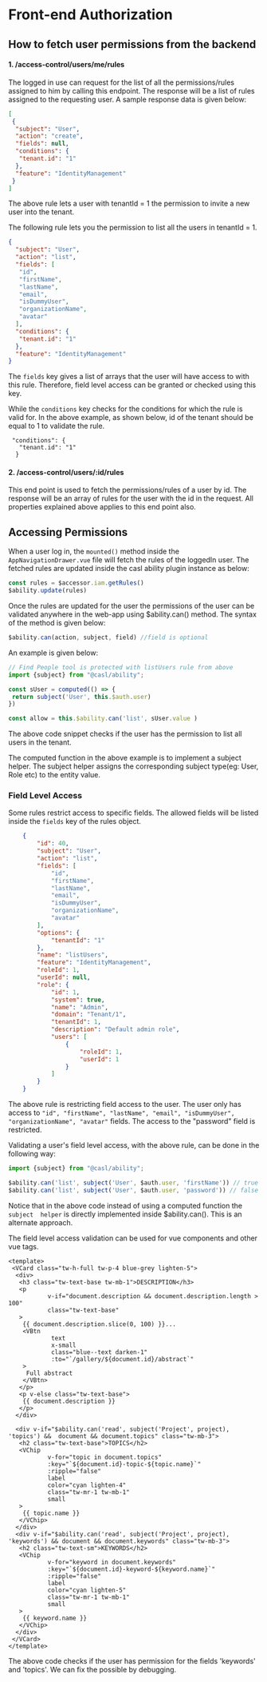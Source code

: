 # Front-end Authorization

## How to fetch user permissions from the  backend
#### 1. /access-control/users/me/rules
The logged in use can request for the list of all the permissions/rules assigned to him by calling this endpoint. 
The response will be a list of rules assigned to the requesting user. A sample response data is given below:
```json
[
 {
  "subject": "User",
  "action": "create",
  "fields": null,
  "conditions": {
   "tenant.id": "1"
  },
  "feature": "IdentityManagement"
 }
]
```
The above rule lets a user with tenantId = 1 
 the permission to invite a new user into the tenant.

The following rule lets you the permission to list all the users in tenantId = 1.
```json
{
  "subject": "User",
  "action": "list",
  "fields": [
   "id",
   "firstName",
   "lastName",
   "email",
   "isDummyUser",
   "organizationName",
   "avatar"
  ],
  "conditions": {
   "tenant.id": "1"
  },
  "feature": "IdentityManagement"
}
```
The ```fields``` key gives a list of arrays that the user will have 
access to with this rule. Therefore, field level access can be granted or checked using this key. 

While the ```conditions```
key checks for the conditions for which the rule is valid for. In the above example, as shown below, 
id of the tenant should be equal to 1 to validate the rule.
```
 "conditions": {
   "tenant.id": "1"
  }
```


#### 2. /access-control/users/:id/rules
This end point is used to fetch the permissions/rules of a user by id. The response will be 
an array of rules for the user with the id in the request. All properties explained above 
applies to this end point also.

## Accessing Permissions

When a user log in, the ```mounted()``` method inside the ```AppNavigationDrawer.vue``` file will fetch
the rules of the loggedIn user. The fetched rules are updated inside the casl ability plugin instance as below:

```ts
const rules = $accessor.iam.getRules() 
$ability.update(rules)
```
Once the rules are updated for the user the permissions of the user can be validated
anywhere in the web-app using $ability.can() method. The syntax of the method is given below:

```ts
$ability.can(action, subject, field) //field is optional
```
An example is given below:
```ts
// Find People tool is protected with listUsers rule from above
import {subject} from "@casl/ability";

const sUser = computed(() => {
 return subject('User', this.$auth.user)
})

const allow = this.$ability.can('list', sUser.value )
```
The above code snippet checks if the user has the permission to list
all users in the tenant. 

The computed function in the above example is to implement a subject helper. The subject helper
assigns the corresponding subject type(eg: User, Role etc) to the entity value.


### Field Level Access
Some rules restrict access to specific fields. The allowed fields will be listed
inside the ````fields```` key of the rules object. 
```json
    {
        "id": 40,
        "subject": "User",
        "action": "list",
        "fields": [
            "id",
            "firstName",
            "lastName",
            "email",
            "isDummyUser",
            "organizationName",
            "avatar"
        ],
        "options": {
            "tenantId": "1"
        },
        "name": "listUsers",
        "feature": "IdentityManagement",
        "roleId": 1,
        "userId": null,
        "role": {
            "id": 1,
            "system": true,
            "name": "Admin",
            "domain": "Tenant/1",
            "tenantId": 1,
            "description": "Default admin role",
            "users": [
                {
                    "roleId": 1,
                    "userId": 1
                }
            ]
        }
    }
```
The above rule is restricting field access to the user. The user only has 
access to ```"id", "firstName", "lastName", "email", "isDummyUser", "organizationName", "avatar"``` fields.
The access to the "password" field is restricted. 

Validating a user's field level access, with the above rule, can be done in the following way:
```ts
import {subject} from "@casl/ability";

$ability.can('list', subject('User', $auth.user, 'firstName')) // true
$ability.can('list', subject('User', $auth.user, 'password')) // false
```
Notice that in the above code instead of using a computed function the ```subject 
helper``` is directly implemented inside $ability.can(). This is an alternate approach.

The field level access validation can be used for vue components and other vue tags.
```vue
<template>
 <VCard class="tw-h-full tw-p-4 blue-grey lighten-5">
  <div>
   <h3 class="tw-text-base tw-mb-1">DESCRIPTION</h3>
   <p
           v-if="document.description && document.description.length > 100"
           class="tw-text-base"
   >
    {{ document.description.slice(0, 100) }}...
    <VBtn
            text
            x-small
            class="blue--text darken-1"
            :to="`/gallery/${document.id}/abstract`"
    >
     Full abstract
    </VBtn>
   </p>
   <p v-else class="tw-text-base">
    {{ document.description }}
   </p>
  </div>

  <div v-if="$ability.can('read', subject('Project', project), 'topics') &&  document && document.topics" class="tw-mb-3">
   <h2 class="tw-text-base">TOPICS</h2>
   <VChip
           v-for="topic in document.topics"
           :key="`${document.id}-topic-${topic.name}`"
           :ripple="false"
           label
           color="cyan lighten-4"
           class="tw-mr-1 tw-mb-1"
           small
   >
    {{ topic.name }}
   </VChip>
  </div>
  <div v-if="$ability.can('read', subject('Project', project), 'keywords') && document && document.keywords" class="tw-mb-3">
   <h2 class="tw-text-sm">KEYWORDS</h2>
   <VChip
           v-for="keyword in document.keywords"
           :key="`${document.id}-keyword-${keyword.name}`"
           :ripple="false"
           label
           color="cyan lighten-5"
           class="tw-mr-1 tw-mb-1"
           small
   >
    {{ keyword.name }}
   </VChip>
  </div>
 </VCard>
</template>
```
The above code checks if the user has permission for the fields 'keywords' and 'topics'.
We can fix the possible by debugging.
